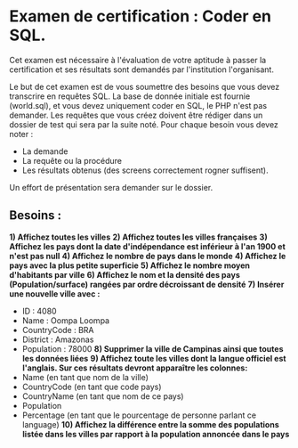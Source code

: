 # Examen de certification : Coder en SQL.

Cet examen est  nécessaire à l'évaluation de votre aptitude à passer la certification et ses résultats sont demandés par l'institution l'organisant.

Le but de cet examen est de vous soumettre des besoins que vous devez transcrire en requêtes SQL. La base de donnée initiale est fournie (world.sql), et vous devez uniquement coder en SQL, le PHP n'est pas demander. Les requêtes que vous créez doivent être rédiger dans un dossier de test qui sera par la suite noté. Pour chaque besoin vous devez noter :

- La demande
- La requête ou la procédure
- Les résultats obtenus (des screens correctement rogner suffisent).

Un effort de présentation sera demander sur le dossier.

## Besoins : 

**1) Affichez toutes les villes**
**2) Affichez toutes les villes françaises**
**3) Affichez les pays dont la date d'indépendance est inférieur à l'an 1900 et n'est pas null**
**4) Affichez le nombre de pays dans le monde**
**4) Affichez le pays avec la plus petite superficie**
**5) Affichez le nombre moyen d'habitants par ville**
**6) Affichez le nom et la densité des pays (Population/surface) rangées par ordre décroissant de densité**
**7) Insérer une nouvelle ville avec :**
- ID : 4080
- Name : Oompa Loompa
- CountryCode : BRA 
- District : Amazonas
- Population : 78000
**8) Supprimer la ville de Campinas ainsi que toutes les données liées**
**9) Affichez toute les villes dont la langue officiel est l'anglais. Sur ces résultats devront apparaître les colonnes:**
- Name (en tant que nom de la ville)
- CountryCode (en tant que code pays)
- CountryName (en tant que nom de ce pays)
- Population
- Percentage (en tant que le pourcentage de personne parlant ce language)
**10) Affichez la différence entre la somme des populations listée dans les villes par rapport à la population annoncée dans le pays** 
